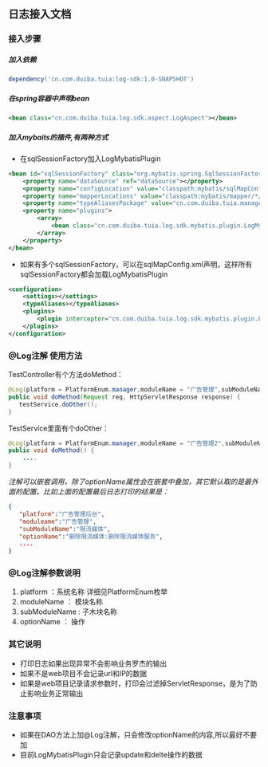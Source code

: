 ## 日志接入文档
### 接入步骤
##### 加入依赖
```groovy
dependency('cn.com.duiba.tuia:log-sdk:1.0-SNAPSHOT')
```
##### 在spring容器中声明bean
```xml
<bean class="cn.com.duiba.tuia.log.sdk.aspect.LogAspect"></bean>
```
##### 加入mybaits的插件,有两种方式
- 在sqlSessionFactory加入LogMybatisPlugin

```xml
<bean id="sqlSessionFactory" class="org.mybatis.spring.SqlSessionFactoryBean">
    <property name="dataSource" ref="dataSource"></property>
    <property name="configLocation" value="classpath:mybatis/sqlMapConfig.xml"></property>
    <property name="mapperLocations" value="classpath:mybatis/mapper/*/*.xml"></property>
    <property name="typeAliasesPackage" value="cn.com.duiba.tuia.manager.dao.*"></property>
    <property name="plugins">
        <array>
            <bean class="cn.com.duiba.tuia.log.sdk.mybatis.plugin.LogMybatisPlugin" />
        </array>
    </property>
</bean>
```

- 如果有多个sqlSessionFactory，可以在sqlMapConfig.xml声明，这样所有sqlSessionFactory都会加载LogMybatisPlugin

```xml
<configuration>
	<settings></settings>
	<typeAliases></typeAliases>
	<plugins>
		<plugin interceptor="cn.com.duiba.tuia.log.sdk.mybatis.plugin.LogMybatisPlugin"></plugin>
	</plugins>
</configuration>
```
### @Log注解 使用方法
TestController有个方法doMethod：

```java
@Log(platform = PlatformEnum.manager,moduleName = "广告管理",subModuleName="限流媒体",optionName="删除限流媒体")
public void doMethod(Request req, HttpServletResponse response) {
   testService.doOther();
}
```

TestService里面有个doOther： 
 
```java
@Log(platform = PlatformEnum.manager,moduleName = "广告管理2",subModuleName="限流媒体2",optionName="删除限流媒体服务")
public void doMethod() {
    ....
}
```

*注解可以嵌套调用，除了optionName属性会在嵌套中叠加，其它默认取的是最外面的配置。比如上面的配置最后日志打印的结果是：*  

```json
{
   "platform":"广告管理后台",
   "moduleame":"广告管理",
   "subModuleName":"限流媒体",
   "optionName":"删除限流媒体:删除限流媒体服务",
   ....
}
```
  
### @Log注解参数说明  
1. platform ：系统名称 详细见PlatformEnum枚举
2. moduleName ： 模块名称
3. subModuleName : 子木块名称
4. optionName ： 操作

### 其它说明
- 打印日志如果出现异常不会影响业务罗杰的输出
- 如果不是web项目不会记录url和IP的数据
- 如果是web项目记录请求参数时，打印会过滤掉ServletResponse，是为了防止影响业务正常输出


### 注意事项

- 如果在DAO方法上加@Log注解，只会修改optionName的内容,所以最好不要加
- 目前LogMybatisPlugin只会记录update和delte操作的数据
